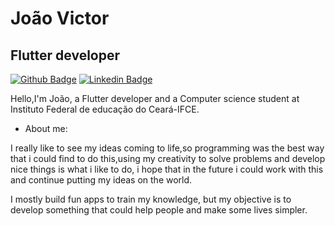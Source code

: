 # João Victor
## Flutter developer  
[![Github Badge](https://img.shields.io/badge/-Github-000?style=flat-square&logo=Github&logoColor=white&link=https://github.com/Jaofranca)](https://github.com/Jaofranca)
[![Linkedin Badge](https://img.shields.io/badge/-LinkedIn-blue?style=flat-square&logo=Linkedin&logoColor=white&link=https://www.linkedin.com/in/joão-victor-frança-02103911a/)](https://www.linkedin.com/in/joão-victor-frança-02103911a/)

Hello,I'm João, a Flutter developer and a Computer science student at Instituto Federal de educação do Ceará-IFCE.

- About me:

I really like to see my ideas coming to life,so programming was the best way that i could find to do this,using my creativity to solve problems and develop nice things is what i like to do, i hope that in the future i could work with this  and continue putting my ideas on the world.

I mostly build fun apps to train my knowledge, but my objective is to develop something that could help people and make some lives simpler.
